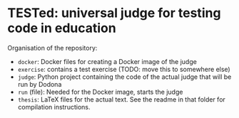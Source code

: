 # TESTed: universal judge for testing code in education

Organisation of the repository:

- `docker`: Docker files for creating a Docker image of the judge
- `exercise`: contains a test exercise (TODO: move this to somewhere else)
- `judge`: Python project containing the code of the actual judge that will be run by Dodona
- `run` (file): Needed for the Docker image, starts the judge
- `thesis`: LaTeX files for the actual text. See the readme in that folder for compilation instructions.